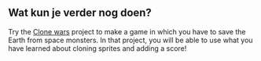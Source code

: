 ## Wat kun je verder nog doen?

Try the [Clone wars](https://projects.raspberrypi.org/en/projects/clone-wars) project to make a game in which you have to save the Earth from space monsters. In that project, you will be able to use what you have learned about cloning sprites and adding a score!